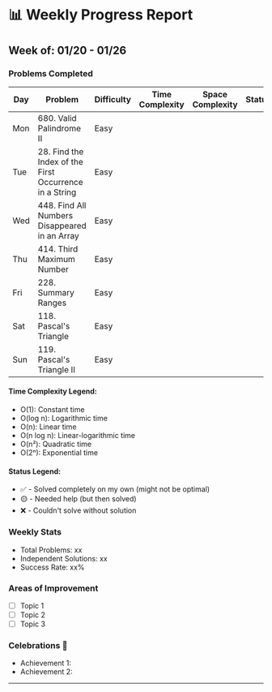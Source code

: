 
# 📊 Weekly Progress Report
## Week of: 01/20 - 01/26

### Problems Completed
| Day | Problem                                                | Difficulty | Time Complexity | Space Complexity | Status |
|-----|--------------------------------------------------------|------------|-----------------|------------------|--------|
| Mon | 680. Valid Palindrome II                               | Easy       |                 |                  |        |
| Tue | 28. Find the Index of the First Occurrence in a String | Easy       |                 |                  |        |
| Wed | 448. Find All Numbers Disappeared in an Array          | Easy       |                 |                  |        |
| Thu | 414. Third Maximum Number                              | Easy       |                 |                  |        |
| Fri | 228. Summary Ranges                                    | Easy       |                 |                  |        |
| Sat | 118. Pascal's Triangle                                 | Easy       |                 |                  |        |
| Sun | 119. Pascal's Triangle II                              | Easy       |                 |                  |        |


#### Time Complexity Legend:
- O(1): Constant time
- O(log n): Logarithmic time
- O(n): Linear time
- O(n log n): Linear-logarithmic time
- O(n²): Quadratic time
- O(2ⁿ): Exponential time

#### Status Legend:
* ✅ - Solved completely on my own (might not be optimal)
* 🟡 - Needed help (but then solved)
* ❌ - Couldn't solve without solution

### Weekly Stats
- Total Problems: xx
- Independent Solutions: xx
- Success Rate: xx%

### Areas of Improvement
- [ ] Topic 1
- [ ] Topic 2
- [ ] Topic 3

### Celebrations 🎉
- Achievement 1:
- Achievement 2:

---